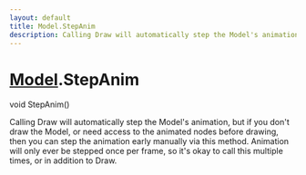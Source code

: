 ```yaml
---
layout: default
title: Model.StepAnim
description: Calling Draw will automatically step the Model's animation, but if you don't draw the Model, or need access to the animated nodes before drawing, then you can step the animation early manually via this method. Animation will only ever be stepped once per frame, so it's okay to call this multiple times, or in addition to Draw.
---
```

# [Model]({{site.url}}/Pages/Reference/Model.html).StepAnim

<div class='signature' markdown='1'>
void StepAnim()
</div>

Calling Draw will automatically step the Model's
animation, but if you don't draw the Model, or need access to the
animated nodes before drawing, then you can step the animation
early manually via this method. Animation will only ever be stepped
once per frame, so it's okay to call this multiple times, or in
addition to Draw.



